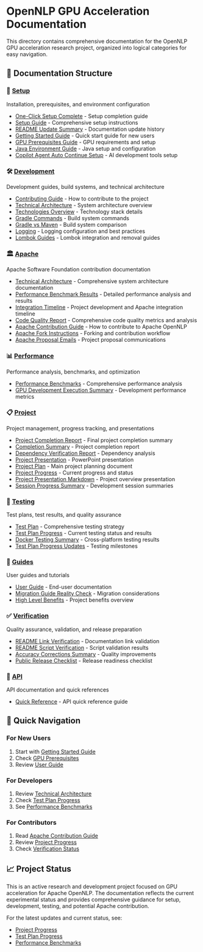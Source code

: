 # OpenNLP GPU Acceleration Documentation

This directory contains comprehensive documentation for the OpenNLP GPU acceleration research project, organized into logical categories for easy navigation.

## 📁 Documentation Structure

### 🚀 [Setup](./setup/)
Installation, prerequisites, and environment configuration
- [One-Click Setup Complete](./setup/ONE_CLICK_SETUP_COMPLETE.md) - Setup completion guide
- [Setup Guide](./setup/SETUP_GUIDE.md) - Comprehensive setup instructions
- [README Update Summary](./setup/README_UPDATE_SUMMARY.md) - Documentation update history
- [Getting Started Guide](./setup/getting_started.md) - Quick start guide for new users
- [GPU Prerequisites Guide](./setup/gpu_prerequisites_guide.md) - GPU requirements and setup
- [Java Environment Guide](./setup/java_environment_guide.md) - Java setup and configuration
- [Copilot Agent Auto Continue Setup](./setup/copilot_agent_auto_continue_setup.md) - AI development tools setup

### 🛠️ [Development](./development/)
Development guides, build systems, and technical architecture
- [Contributing Guide](./development/CONTRIBUTING.md) - How to contribute to the project
- [Technical Architecture](./development/technical_architecture.md) - System architecture overview
- [Technologies Overview](./development/technologies_overview.md) - Technology stack details
- [Gradle Commands](./development/gradle-commands.md) - Build system commands
- [Gradle vs Maven](./development/gradle-vs-maven.md) - Build system comparison
- [Logging](./development/logging.md) - Logging configuration and best practices
- [Lombok Guides](./development/lombok-slf4j-guide.md) - Lombok integration and removal guides

### 🏛️ [Apache](./apache/)
Apache Software Foundation contribution documentation
- [Technical Architecture](./apache/technical_architecture.md) - Comprehensive system architecture documentation
- [Performance Benchmark Results](./apache/performance_benchmark_results.md) - Detailed performance analysis and results
- [Integration Timeline](./apache/integration_timeline.md) - Project development and Apache integration timeline
- [Code Quality Report](./apache/code_quality_report.md) - Comprehensive code quality metrics and analysis
- [Apache Contribution Guide](./apache/apache_contribution_guide.md) - How to contribute to Apache OpenNLP
- [Apache Fork Instructions](./apache/apache_fork_instructions.md) - Forking and contribution workflow
- [Apache Proposal Emails](./apache/apache_proposal_email_final.md) - Project proposal communications

### 📊 [Performance](./performance/)
Performance analysis, benchmarks, and optimization
- [Performance Benchmarks](./performance/performance_benchmarks.md) - Comprehensive performance analysis
- [GPU Development Execution Summary](./performance/gpu_development_execution_summary.md) - Development performance metrics

### 📋 [Project](./project/)
Project management, progress tracking, and presentations
- [Project Completion Report](./project/PROJECT_COMPLETION_REPORT.md) - Final project completion summary
- [Completion Summary](./project/COMPLETION_SUMMARY.md) - Project completion report
- [Dependency Verification Report](./project/DEPENDENCY_VERIFICATION_REPORT.md) - Dependency analysis
- [Project Presentation](./project/presentation.pptx) - PowerPoint presentation
- [Project Plan](./project/project_plan_main.md) - Main project planning document
- [Project Progress](./project/project_progress_main.md) - Current progress and status
- [Project Presentation Markdown](./project/project_presentation.md) - Project overview presentation
- [Session Progress Summary](./project/session_progress_summary.md) - Development session summaries

### 🧪 [Testing](./testing/)
Test plans, test results, and quality assurance
- [Test Plan](./testing/test_plan_main.md) - Comprehensive testing strategy
- [Test Plan Progress](./testing/test_plan_progress_main.md) - Current testing status and results
- [Docker Testing Summary](./testing/docker_testing_summary.md) - Cross-platform testing results
- [Test Plan Progress Updates](./testing/test_plan_progress_update_summary.md) - Testing milestones

### 📖 [Guides](./guides/)
User guides and tutorials
- [User Guide](./guides/user_guide.md) - End-user documentation
- [Migration Guide Reality Check](./guides/migration_guide_reality_check.md) - Migration considerations
- [High Level Benefits](./guides/high_level_benefits_reply.md) - Project benefits overview

### ✅ [Verification](./verification/)
Quality assurance, validation, and release preparation
- [README Link Verification](./verification/readme_link_verification_final.md) - Documentation link validation
- [README Script Verification](./verification/readme_script_verification.md) - Script validation results
- [Accuracy Corrections Summary](./verification/accuracy_corrections_summary.md) - Quality improvements
- [Public Release Checklist](./verification/public_release_checklist.md) - Release readiness checklist

### 🔧 [API](./api/)
API documentation and quick references
- [Quick Reference](./api/quick_reference.md) - API quick reference guide

## 🎯 Quick Navigation

### For New Users
1. Start with [Getting Started Guide](./setup/getting_started.md)
2. Check [GPU Prerequisites](./setup/gpu_prerequisites_guide.md)
3. Review [User Guide](./guides/user_guide.md)

### For Developers
1. Review [Technical Architecture](./development/technical_architecture.md)
2. Check [Test Plan Progress](./testing/test_plan_progress_main.md)
3. See [Performance Benchmarks](./performance/performance_benchmarks.md)

### For Contributors
1. Read [Apache Contribution Guide](./apache/apache_contribution_guide.md)
2. Review [Project Progress](./project/project_progress_main.md)
3. Check [Verification Status](./verification/public_release_checklist.md)

## 📈 Project Status

This is an active research and development project focused on GPU acceleration for Apache OpenNLP. The documentation reflects the current experimental status and provides comprehensive guidance for setup, development, testing, and potential Apache contribution.

For the latest updates and current status, see:
- [Project Progress](./project/project_progress_main.md)
- [Test Plan Progress](./testing/test_plan_progress_main.md)
- [Performance Benchmarks](./performance/performance_benchmarks.md)
